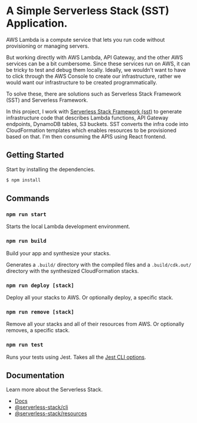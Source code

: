 # A Simple Serverless Stack (SST) Application.

AWS Lambda is a compute service that lets you run code without provisioning or managing servers. 

But working directly with AWS Lambda, API Gateway, and the other AWS services can be a bit cumbersome. Since these services run on AWS, it can be tricky to test and debug them locally.
Ideally, we wouldn’t want to have to click through the AWS Console to create our infrastructure, rather we would want our infrastructure to be created programmatically.

To solve these, there are solutions such as Serverless Stack Framework (SST) and Serverless Framework.

In this project, I work with [Serverless Stack Framework (sst)](https://docs.serverless-stack.com/packages/create-serverless-stack) to generate infrastructure code that describes Lambda functions, API Gateway endpoints, DynamoDB tables, S3 buckets.  SST converts the infra code into CloudFormation templates which enables resources to be provisioned based on that.
I'm then consuming the APIS using React frontend.



## Getting Started
Start by installing the dependencies.

```bash
$ npm install
```

## Commands

### `npm run start`

Starts the local Lambda development environment.

### `npm run build`

Build your app and synthesize your stacks.

Generates a `.build/` directory with the compiled files and a `.build/cdk.out/` directory with the synthesized CloudFormation stacks.

### `npm run deploy [stack]`

Deploy all your stacks to AWS. Or optionally deploy, a specific stack.

### `npm run remove [stack]`

Remove all your stacks and all of their resources from AWS. Or optionally removes, a specific stack.

### `npm run test`

Runs your tests using Jest. Takes all the [Jest CLI options](https://jestjs.io/docs/en/cli).

## Documentation

Learn more about the Serverless Stack.
- [Docs](https://docs.serverless-stack.com)
- [@serverless-stack/cli](https://docs.serverless-stack.com/packages/cli)
- [@serverless-stack/resources](https://docs.serverless-stack.com/packages/resources)
